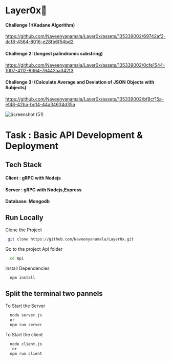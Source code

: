 # Layer0x🤞


#### Challenge 1:(Kadane Algorithm)


https://github.com/Naveenyanamala/Layer0x/assets/135339002/69742af2-dcf8-4564-8016-e28fb6f54bd2


#### Challenge 2: (longest palindromic substring)


https://github.com/Naveenyanamala/Layer0x/assets/135339002/0cfe1544-1007-4112-8364-76442aa342f3



#### Challenge 3: (Calculate Average and Deviation of JSON Objects with Subjects)


https://github.com/Naveenyanamala/Layer0x/assets/135339002/bf8cf15a-ef48-42ba-bc14-44a34634d35a


![Screenshot (51)](https://github.com/Naveenyanamala/Layer0x/assets/135339002/820fe75c-506a-4ff5-8f97-2d55d4ecf196)


# Task : Basic API Development & Deployment

## Tech Stack
#### Client : gRPC with Nodejs
#### Server :  gRPC with Nodejs,Express
#### Database:  Mongodb

## Run Locally

Clone the Project 

```bash
 git clone https://github.com/Naveenyanamala/Layer0x.git
```

Go to the project Api folder 

```bash
  cd Api
```

Install Dependencies

```bash
  npm install
```
## Split the terminal two pannels

To Start the Server

```bash
  node server.js
  or
  npm run server
```

To Start the client

```bash
  node client.js
   or
  npm run client
```



